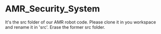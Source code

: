 # AMR_Security_System

It's the src folder of our AMR robot code. Please clone it in you workspace and rename it in 'src'. Erase the former src folder.
